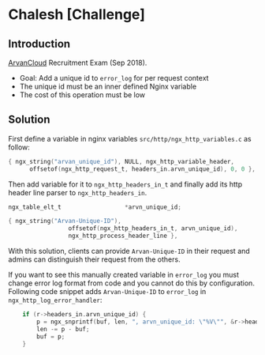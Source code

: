 # Chalesh [Challenge]

## Introduction
[ArvanCloud](https://www.arvancloud.com/en/) Recruitment Exam (Sep 2018).

- Goal: Add a unique id to `error_log` for per request context
- The unique id must be an inner defined Nginx variable
- The cost of this operation must be low

## Solution
First define a variable in nginx variables `src/http/ngx_http_variables.c` as follow:

```c
{ ngx_string("arvan_unique_id"), NULL, ngx_http_variable_header,
      offsetof(ngx_http_request_t, headers_in.arvn_unique_id), 0, 0 },
```
Then add variable for it to `ngx_http_headers_in_t` and finally add
its http header line parser to `ngx_http_headers_in`.

```c
ngx_table_elt_t                  *arvn_unique_id;
```

```c
{ ngx_string("Arvan-Unique-ID"),
                 offsetof(ngx_http_headers_in_t, arvn_unique_id),
                 ngx_http_process_header_line },
```

With this solution, clients can provide `Arvan-Unique-ID` in their request
and admins can distinguish their request from the others.

If you want to see this manually created variable in `error_log` you must
change error log format from code and you cannot do this by configuration.
Following code snippet adds `Arvan-Unique-ID` to `error_log` in `ngx_http_log_error_handler`:

```c
    if (r->headers_in.arvn_unique_id) {
        p = ngx_snprintf(buf, len, ", arvn_unique_id: \"%V\"", &r->headers_in.arvn_unique_id->value);
        len -= p - buf;
        buf = p;
    }
```
